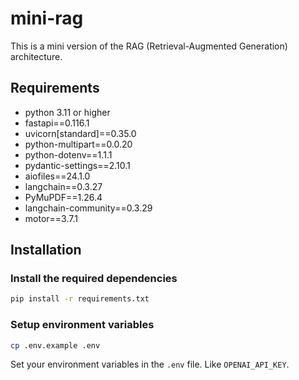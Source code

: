 # mini-rag


This is a mini version of the RAG (Retrieval-Augmented Generation) architecture.

## Requirements

- python 3.11 or higher 
- fastapi==0.116.1
- uvicorn[standard]==0.35.0
- python-multipart==0.0.20
- python-dotenv==1.1.1
- pydantic-settings==2.10.1
- aiofiles==24.1.0
- langchain==0.3.27
- PyMuPDF==1.26.4
- langchain-community==0.3.29
- motor==3.7.1

## Installation

### Install the required dependencies

```bash
pip install -r requirements.txt
```

### Setup environment variables

```bash
cp .env.example .env
```

Set your environment variables in the `.env` file. Like `OPENAI_API_KEY`.
